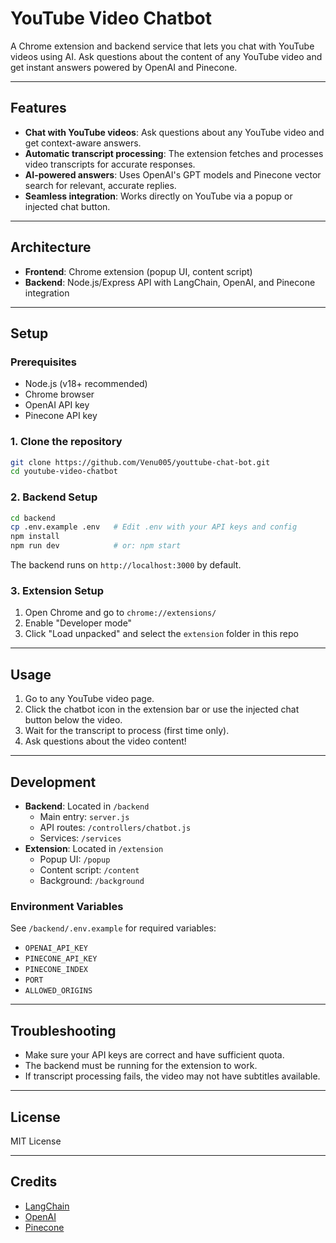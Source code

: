 # YouTube Video Chatbot

A Chrome extension and backend service that lets you chat with YouTube videos using AI. Ask questions about the content of any YouTube video and get instant answers powered by OpenAI and Pinecone.

---

## Features

- **Chat with YouTube videos**: Ask questions about any YouTube video and get context-aware answers.
- **Automatic transcript processing**: The extension fetches and processes video transcripts for accurate responses.
- **AI-powered answers**: Uses OpenAI's GPT models and Pinecone vector search for relevant, accurate replies.
- **Seamless integration**: Works directly on YouTube via a popup or injected chat button.

---

## Architecture

- **Frontend**: Chrome extension (popup UI, content script)
- **Backend**: Node.js/Express API with LangChain, OpenAI, and Pinecone integration

---

## Setup

### Prerequisites

- Node.js (v18+ recommended)
- Chrome browser
- OpenAI API key
- Pinecone API key

### 1. Clone the repository

```bash
git clone https://github.com/Venu005/youttube-chat-bot.git
cd youtube-video-chatbot
```

### 2. Backend Setup

```bash
cd backend
cp .env.example .env   # Edit .env with your API keys and config
npm install
npm run dev            # or: npm start
```

The backend runs on `http://localhost:3000` by default.

### 3. Extension Setup

1. Open Chrome and go to `chrome://extensions/`
2. Enable "Developer mode"
3. Click "Load unpacked" and select the `extension` folder in this repo

---

## Usage

1. Go to any YouTube video page.
2. Click the chatbot icon in the extension bar or use the injected chat button below the video.
3. Wait for the transcript to process (first time only).
4. Ask questions about the video content!

---

## Development

- **Backend**: Located in `/backend`
  - Main entry: `server.js`
  - API routes: `/controllers/chatbot.js`
  - Services: `/services`
- **Extension**: Located in `/extension`
  - Popup UI: `/popup`
  - Content script: `/content`
  - Background: `/background`

### Environment Variables

See `/backend/.env.example` for required variables:

- `OPENAI_API_KEY`
- `PINECONE_API_KEY`
- `PINECONE_INDEX`
- `PORT`
- `ALLOWED_ORIGINS`

---

## Troubleshooting

- Make sure your API keys are correct and have sufficient quota.
- The backend must be running for the extension to work.
- If transcript processing fails, the video may not have subtitles available.

---

## License

MIT License

---

## Credits

- [LangChain](https://github.com/langchain-ai/langchainjs)
- [OpenAI](https://openai.com/)
- [Pinecone](https://www.pinecone.io/)
